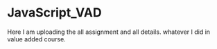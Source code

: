 # JavaScript_VAD
Here I am uploading the all assignment and all details. whatever I did in value added course.
